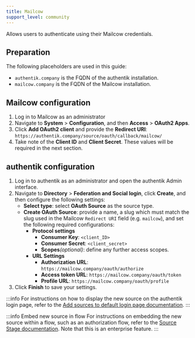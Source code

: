 ```yaml
---
title: Mailcow
support_level: community
---
```


Allows users to authenticate using their Mailcow credentials.

## Preparation

The following placeholders are used in this guide:

- `authentik.company` is the FQDN of the authentik installation.
- `mailcow.company` is the FQDN of the Mailcow installation.

## Mailcow configuration

1. Log in to Mailcow as an administrator
2. Navigate to **System** > **Configuration**, and then **Access** > **OAuth2 Apps**.
3. Click **Add OAuth2 client** and provide the **Redirect URI**: `https://authentik.company/source/oauth/callback/mailcow/`
4. Take note of the **Client ID** and **Client Secret**. These values will be required in the next section.

## authentik configuration

1. Log in to authentik as an administrator and open the authentik Admin interface.
2. Navigate to **Directory** > **Federation and Social login**, click **Create**, and then configure the following settings:
    - **Select type**: select **OAuth Source** as the source type.
    - **Create OAuth Source**: provide a name, a slug which must match the slug used in the Mailcow `Redirect URI` field (e.g. `mailcow`), and set the following required configurations:
        - **Protocol settings**
            - **Consumer Key**: `<client_ID>`
            - **Consumer Secret**: `<client_secret>`
            - **Scopes**_(optional)_: define any further access scopes.
        - **URL Settings**
            - **Authorization URL**: `https://mailcow.company/oauth/authorize`
            - **Access token URL**: `https://mailcow.company/oauth/token`
            - **Profile URL**: `https://mailcow.company/oauth/profile`
3. Click **Finish** to save your settings.

:::info
For instructions on how to display the new source on the authentik login page, refer to the [Add sources to default login page documentation](../../index.md#add-sources-to-default-login-page).
:::

:::info Embed new source in flow
For instructions on embedding the new source within a flow, such as an authorization flow, refer to the [Source Stage documentation](../../../../../add-secure-apps/flows-stages/stages/source/). Note that this is an enterprise feature.
:::
